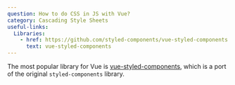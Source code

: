 ```yaml
---
question: How to do CSS in JS with Vue?
category: Cascading Style Sheets
useful-links:
  Libraries:
    - href: https://github.com/styled-components/vue-styled-components
      text: vue-styled-components
---
```


The most popular library for Vue is [vue-styled-components](https://github.com/styled-components/vue-styled-components), which is a port of the original `styled-components` library.
